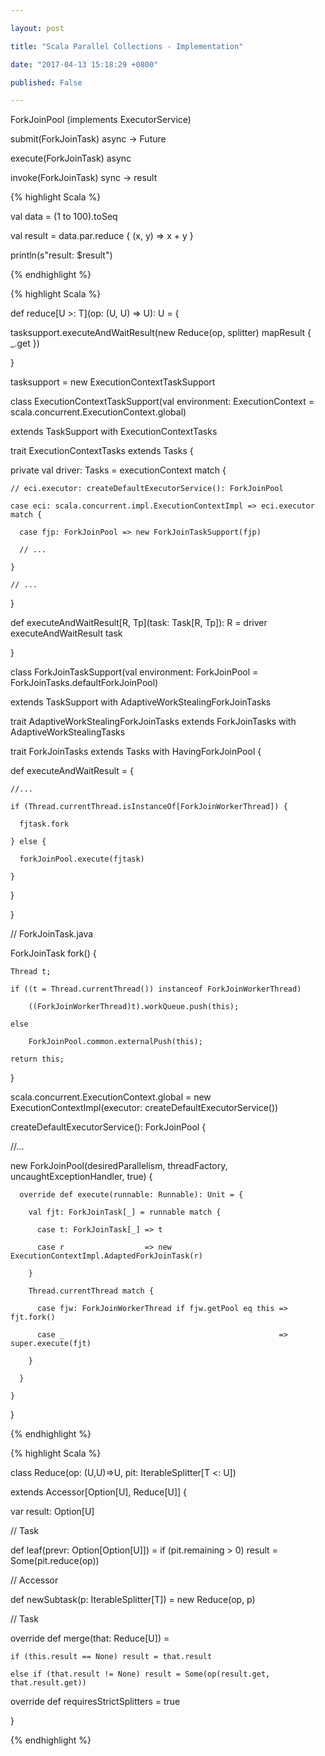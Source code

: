 ```yaml
---

layout: post

title: "Scala Parallel Collections - Implementation"

date: "2017-04-13 15:18:29 +0800"

published: False

---
```




ForkJoinPool (implements ExecutorService)



submit(ForkJoinTask) async -> Future

execute(ForkJoinTask) async

invoke(ForkJoinTask) sync -> result



{% highlight Scala %}

val data = (1 to 100).toSeq

val result = data.par.reduce { (x, y) => x + y }

println(s"result: $result")

{% endhighlight %}



{% highlight Scala %}

def reduce[U >: T](op: (U, U) => U): U = {

  tasksupport.executeAndWaitResult(new Reduce(op, splitter) mapResult { _.get })

}



tasksupport = new ExecutionContextTaskSupport



class ExecutionContextTaskSupport(val environment: ExecutionContext =         scala.concurrent.ExecutionContext.global)

extends TaskSupport with ExecutionContextTasks



trait ExecutionContextTasks extends Tasks {

  private val driver: Tasks = executionContext match {

    // eci.executor: createDefaultExecutorService(): ForkJoinPool

    case eci: scala.concurrent.impl.ExecutionContextImpl => eci.executor match {

      case fjp: ForkJoinPool => new ForkJoinTaskSupport(fjp)

      // ...

    }

    // ...

  }

  def executeAndWaitResult[R, Tp](task: Task[R, Tp]): R = driver executeAndWaitResult task

}



class ForkJoinTaskSupport(val environment: ForkJoinPool = ForkJoinTasks.defaultForkJoinPool)

extends TaskSupport with AdaptiveWorkStealingForkJoinTasks



trait AdaptiveWorkStealingForkJoinTasks extends ForkJoinTasks with AdaptiveWorkStealingTasks



trait ForkJoinTasks extends Tasks with HavingForkJoinPool {

  def executeAndWaitResult =  {

    //...

    if (Thread.currentThread.isInstanceOf[ForkJoinWorkerThread]) {

      fjtask.fork

    } else {

      forkJoinPool.execute(fjtask)

    }

  }

}



// ForkJoinTask.java

ForkJoinTask<V> fork() {

    Thread t;

    if ((t = Thread.currentThread()) instanceof ForkJoinWorkerThread)

        ((ForkJoinWorkerThread)t).workQueue.push(this);

    else

        ForkJoinPool.common.externalPush(this);

    return this;

}



scala.concurrent.ExecutionContext.global = new ExecutionContextImpl(executor: createDefaultExecutorService())



createDefaultExecutorService(): ForkJoinPool {

  //...

  new ForkJoinPool(desiredParallelism, threadFactory, uncaughtExceptionHandler, true) {

      override def execute(runnable: Runnable): Unit = {

        val fjt: ForkJoinTask[_] = runnable match {

          case t: ForkJoinTask[_] => t

          case r                  => new ExecutionContextImpl.AdaptedForkJoinTask(r)

        }

        Thread.currentThread match {

          case fjw: ForkJoinWorkerThread if fjw.getPool eq this => fjt.fork()

          case _                                                => super.execute(fjt)

        }

      }

    }

}

{% endhighlight %}



{% highlight Scala %}

class Reduce(op: (U,U)=>U, pit: IterableSplitter[T <: U])

extends Accessor[Option[U], Reduce[U]] {

  var result: Option[U]



  // Task

  def leaf(prevr: Option[Option[U]]) = if (pit.remaining > 0) result = Some(pit.reduce(op))



  // Accessor

  def newSubtask(p: IterableSplitter[T]) = new Reduce(op, p)



  // Task

  override def merge(that: Reduce[U]) =

    if (this.result == None) result = that.result

    else if (that.result != None) result = Some(op(result.get, that.result.get))



  override def requiresStrictSplitters = true

}

{% endhighlight %}
